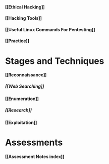 #### [[Ethical Hacking]]
#### [[Hacking Tools]]
#### [[Useful Linux Commands For Pentesting]]
#### [[Practice]]

# Stages and Techniques

#### [[Reconnaissance]]
##### [[Web Searching]]
#### [[Enumeration]]
##### [[Research]]
#### [[Exploitation]]

# Assessments
#### [[Assessment Notes index]]